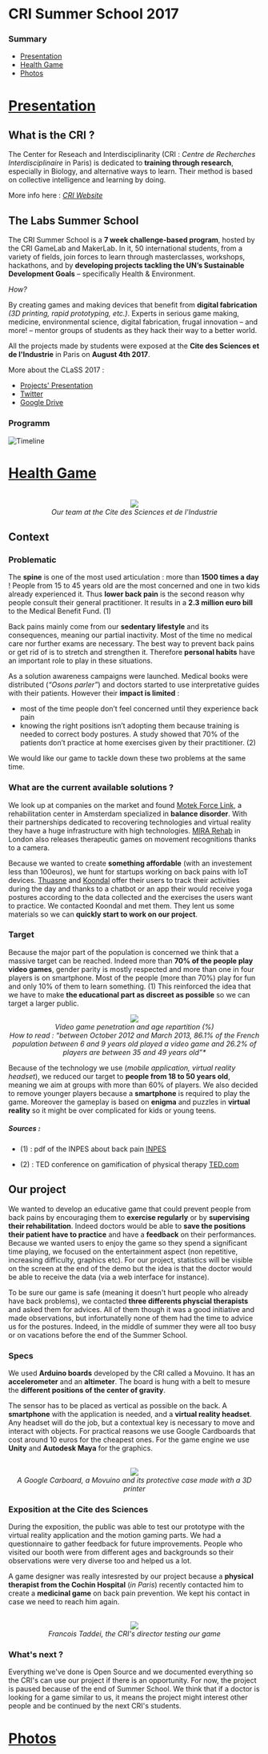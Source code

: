 # CRI Summer School 2017
### Summary
* [Presentation](#presentation)
* [Health Game](#health-game)
* [Photos](#photos)

# [Presentation](#summary)
## What is the CRI ?

The Center for Reseach and Interdisciplinarity (CRI : *Centre de Recherches Interdisciplinaire* in Paris) is dedicated to **training through research**, especially in Biology, and alternative ways to learn. Their method is based on  collective intelligence and learning by doing.

More info here : [*CRI Website*](https://cri-paris.org/)

## The Labs Summer School
The CRI Summer School is a **7 week challenge-based program**, hosted by the CRI GameLab and MakerLab.
In it, 50 international students, from a variety of fields, join forces to learn through masterclasses, workshops, hackathons, and by **developing projects tackling the UN’s Sustainable Development Goals** – specifically Health & Environment.

*How?*

By creating games and making devices that benefit from **digital fabrication** *(3D printing, rapid prototyping, etc.)*. Experts in serious game making, medicine, environmental science, digital fabrication, frugal innovation – and more! – mentor groups of students as they hack their way to a better world.

All the projects made by students  were exposed at the **Cite des Sciences et de l'Industrie** in Paris on **August 4th 2017**.

More about the CLaSS 2017 :
* [Projects' Presentation](http://projects.class2017.cri-paris.org/)
* [Twitter](https://twitter.com/SDGCLaSS)
* [Google Drive](https://drive.google.com/drive/folders/0B9utIJzYBJwXcVhMSkEzVTFrb2c)

### Programm
![Timeline](/img/timeline.png)

# [Health Game](#summary)


<p align="center"><br>
<img src="https://github.com/LineChan/CRI_SummerSchool/blob/master/img/team.png"><br>
<i>Our team at the Cite des Sciences et de l'Industrie</i>
</p>


## Context
### Problematic
The **spine** is one of the most used articulation : more than **1500 times a day** ! People from 15 to 45 years old are the most concerned and one in two kids already experienced it. Thus **lower back pain** is the second reason why people consult their general practitioner. It results in a **2.3 million euro bill** to the Medical Benefit Fund. (1)

Back pains mainly come from our **sedentary lifestyle** and its consequences, meaning our partial inactivity. Most of the time no medical care nor further exams are necessary. The best way to prevent back pains or get rid of is to stretch and strengthen it. Therefore **personal habits** have an important role to play in these situations.

As a solution awareness campaigns were launched. Medical books were distributed (*“Osons parler”*) and doctors started to use interpretative guides with their patients. However their **impact is limited** :
* most of the time people don’t feel concerned until they experience back pain
* knowing the right positions isn’t adopting them because training is needed to correct body postures. A study showed that 70% of the patients don’t practice at home exercises given by their practitioner. (2)

We would like our game to tackle down these two problems at the same time. 

### What are the current available solutions ?
We look up at companies on the market and found [Motek Force Link](https://www.motekforcelink.com/products/), a rehabilitation center in Amsterdam specialized in **balance disorder**. With their partnerships dedicated to recovering technologies and virtual reality they have a huge infrastructure with high technologies. [MIRA Rehab](https://www.motekforcelink.com/products/) in London also releases therapeutic games on movement recognitions thanks to a camera. 

Because we wanted to create **something affordable** (with an investement less than 100euros),  we hunt for startups working on back pains with IoT devices. [Thuasne](http://monmaldedos.fr/) and [Koondal](http://koondal.fr/) offer their users to track their activities during the day and thanks to a chatbot or an app their would receive yoga postures according to the data collected and the exercises the users want to practice. We contacted Koondal and met them. They lent us some materials so we can **quickly start to work on our project**.

### Target
Because the major part of the population is concerned we think that a massive target can be reached. Indeed more than **70% of the people play video games**, gender parity is mostly respected and more than one in four players is on smartphone. Most of the people (more than 70%) play for fun and only 10% of them to learn something. (1) This reinforced the idea that we have to make **the educational part as discreet as possible** so we can target a larger public.

<p align="center">
<img src="https://github.com/LineChan/CRI_SummerSchool/blob/master/img/videogamepenetration.png"><br>
<i>Video game penetration and age repartition (%)<br>
How to read : “between October 2012 and March 2013, 86.1% of the French population between 6 and 9 years old played a video game and 26.2% of players are between 35 and 49 years old”*</i><br>
</p>

Because of the technology we use (*mobile application, virtual reality headset*), we reduced our target to **people from 18 to 50 years old**, meaning we aim at groups with more than 60% of players. We also decided to remove younger players because a **smartphone** is required to play the game. Moreover the gameplay is based on **enigma** and puzzles in **virtual reality**  so it might be over complicated for kids or young teens.

##### Sources : 
- (1) : pdf of the INPES about back pain [INPES](http://inpes.santepubliquefrance.fr/70000/dp/05/dp050127.pdf])

- (2) : TED conference on gamification of physical therapy [TED.com](https://www.ted.com/talks/cosmin_mihaiu_physical_therapy_is_boring_play_a_game_instead#t-264985)

## Our project
We wanted to develop an educative game that could prevent people from back pains by encouraging them to **exercise regularly** or by **supervising their rehabilitation**. Indeed doctors would be able to **save the positions their patient have to practice** and have a **feedback** on their performances. Because we wanted users to enjoy the game so they spend a significant time playing, we focused on the entertainment aspect (non repetitive, increasing difficulty, graphics etc). For our project, statistics will be visible on the screen at the end of the demo but the idea is that the doctor would be able to receive the data (via a web interface for instance).

To be sure our game is safe (meaning it doesn't hurt people who already have back problems), we contacted **three differents physcial therapists** and asked them for advices. All of them though it was a good initiative and made observations, but infortunatelly none of them had the time to advice us for the postures. Indeed, in the middle of summer they were all too busy or on vacations before the end of the Summer School.

### Specs
We used **Arduino boards** developed by the CRI called a Movuino. It has an **accelerometer** and an **altimeter**. The board is hung with a belt to mesure the **different positions of the center of gravity**.

The  sensor has to  be placed as vertical as possible on the back. A **smartphone** with the application is needed, and a **virtual reality headset**. Any headset will do the job, but a contextual key is necessary to move and interact with objects. For practical reasons we use Google Cardboards that cost around 10 euros for the cheapest ones. For the game engine we use **Unity** and **Autodesk Maya** for the graphics.

<p align="center"><br>
<img src="https://github.com/LineChan/CRI_SummerSchool/blob/master/img/alternativecontrollers.png"><br>
<i> A Google Carboard, a Movuino and its protective case made with a 3D printer</i><br>
</p>

### Exposition at the Cite des Sciences
During the exposition, the public was able to test our prototype with the virtual reality application and the motion gaming parts. We had a questionnaire to gather feedback for future improvements. People who visited our booth were from different ages and backgrounds so their observations were very diverse too and helped us a lot.

A game designer was really intesrested by our  project because a **physical therapist from the Cochin Hospital** (*in Paris*) recently contacted him to create a **medicinal game** on back pain prevention. We kept his contact in case we need to reach him again.

<p align="center"><br>
<img src="https://github.com/LineChan/CRI_SummerSchool/blob/master/img/francoistaddei.png"><br>
<i>Francois Taddei, the CRI's director testing our game</i>
</p>

### What's next ?
Everything we've done is Open Source and we documented everything so the CRI's can use our project if there is an opportunity. For now, the project is paused because of the end of Summer School.
We think that if a doctor is looking for a game similar to us, it means the project might interest other people and be continued by the next CRI's students.

# [Photos](#photos)



